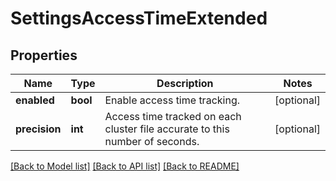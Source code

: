 # SettingsAccessTimeExtended

## Properties
Name | Type | Description | Notes
------------ | ------------- | ------------- | -------------
**enabled** | **bool** | Enable access time tracking. | [optional] 
**precision** | **int** | Access time tracked on each cluster file accurate to this number of seconds. | [optional] 

[[Back to Model list]](../README.md#documentation-for-models) [[Back to API list]](../README.md#documentation-for-api-endpoints) [[Back to README]](../README.md)



